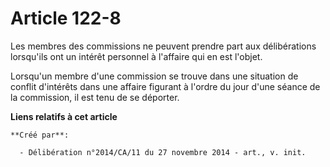 # Article 122-8

Les membres des commissions ne peuvent prendre part aux délibérations lorsqu'ils ont un intérêt personnel à l'affaire qui en
est l'objet.

Lorsqu'un membre d'une commission se trouve dans une situation de conflit d'intérêts dans une affaire figurant à l'ordre du
jour d'une séance de la commission, il est tenu de se déporter.

**Liens relatifs à cet article**

	**Créé par**:

	  - Délibération n°2014/CA/11 du 27 novembre 2014 - art., v. init.
